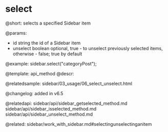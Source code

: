 select
=============

@short: selects a specified Sidebar item


@params:
- id    string      the id of a Sidebar item
- unselect  boolean     optional, true - to unselect previously selected items, otherwise - false; true by default



@example:
sidebar.select("categoryPost");


@template: api_method
@descr:

@relatedsample: sidebar/03_usage/06_select_unselect.html



@changelog: added in v6.5

@relatedapi: 
sidebar/api/sidebar_getselected_method.md
sidebar/api/sidebar_isselected_method.md
sidebar/api/sidebar_unselect_method.md

@related: sidebar/work_with_sidebar.md#selectingunselectinganitem